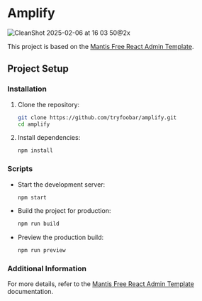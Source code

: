# Amplify
![CleanShot 2025-02-06 at 16 03 50@2x](https://github.com/user-attachments/assets/72100f6f-7df1-4550-9559-77e4873610cf)

This project is based on the [Mantis Free React Admin Template](https://github.com/codedthemes/mantis-free-react-admin-template).

## Project Setup

### Installation

1. Clone the repository:
    ```sh
    git clone https://github.com/tryfoobar/amplify.git
    cd amplify
    ```

2. Install dependencies:
    ```sh
    npm install
    ```

### Scripts

- Start the development server:
    ```sh
    npm start
    ```

- Build the project for production:
    ```sh
    npm run build
    ```

- Preview the production build:
    ```sh
    npm run preview
    ```

### Additional Information

For more details, refer to the [Mantis Free React Admin Template](https://github.com/codedthemes/mantis-free-react-admin-template) documentation.
